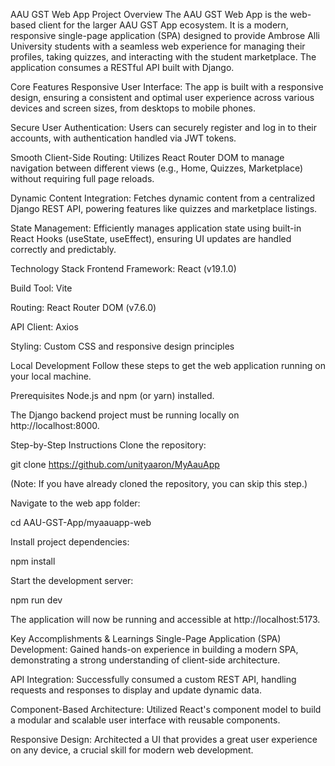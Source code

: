 AAU GST Web App
Project Overview
The AAU GST Web App is the web-based client for the larger AAU GST App ecosystem. It is a modern, responsive single-page application (SPA) designed to provide Ambrose Alli University students with a seamless web experience for managing their profiles, taking quizzes, and interacting with the student marketplace. The application consumes a RESTful API built with Django.

Core Features
Responsive User Interface: The app is built with a responsive design, ensuring a consistent and optimal user experience across various devices and screen sizes, from desktops to mobile phones.

Secure User Authentication: Users can securely register and log in to their accounts, with authentication handled via JWT tokens.

Smooth Client-Side Routing: Utilizes React Router DOM to manage navigation between different views (e.g., Home, Quizzes, Marketplace) without requiring full page reloads.

Dynamic Content Integration: Fetches dynamic content from a centralized Django REST API, powering features like quizzes and marketplace listings.

State Management: Efficiently manages application state using built-in React Hooks (useState, useEffect), ensuring UI updates are handled correctly and predictably.

Technology Stack
Frontend Framework: React (v19.1.0)

Build Tool: Vite

Routing: React Router DOM (v7.6.0)

API Client: Axios

Styling: Custom CSS and responsive design principles

Local Development
Follow these steps to get the web application running on your local machine.

Prerequisites
Node.js and npm (or yarn) installed.

The Django backend project must be running locally on http://localhost:8000.

Step-by-Step Instructions
Clone the repository:

git clone https://github.com/unityaaron/MyAauApp

(Note: If you have already cloned the repository, you can skip this step.)

Navigate to the web app folder:

cd AAU-GST-App/myaauapp-web

Install project dependencies:

npm install

Start the development server:

npm run dev

The application will now be running and accessible at http://localhost:5173.

Key Accomplishments & Learnings
Single-Page Application (SPA) Development: Gained hands-on experience in building a modern SPA, demonstrating a strong understanding of client-side architecture.

API Integration: Successfully consumed a custom REST API, handling requests and responses to display and update dynamic data.

Component-Based Architecture: Utilized React's component model to build a modular and scalable user interface with reusable components.

Responsive Design: Architected a UI that provides a great user experience on any device, a crucial skill for modern web development.